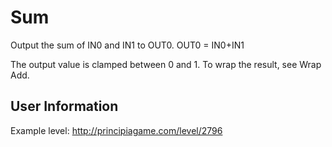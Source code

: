 # Sum
Output the sum of IN0 and IN1 to OUT0. OUT0 = IN0+IN1

The output value is clamped between 0 and 1. To wrap the result, see Wrap Add.

## User Information
Example level: http://principiagame.com/level/2796